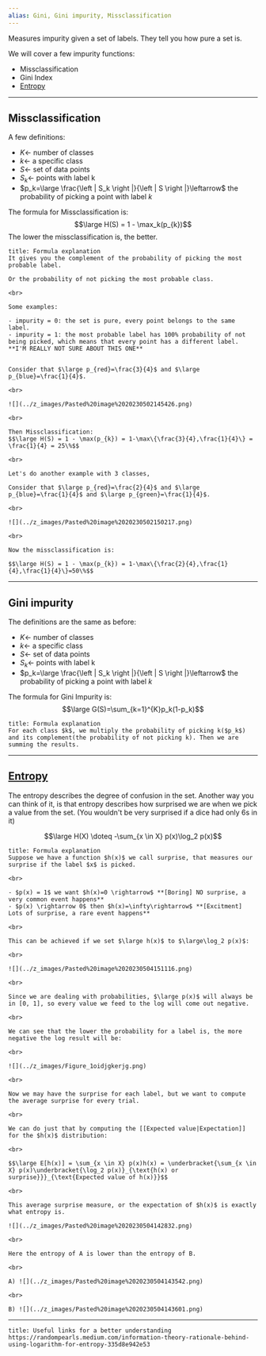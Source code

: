 ```yaml
---
alias: Gini, Gini impurity, Missclassification
---
```


Measures impurity given a set of labels. They tell you how pure a set is.


We will cover a few impurity functions:
- Missclassification
- Gini Index
- [Entropy](Entropy.md)

---

## Missclassification

A few definitions:

- $K \leftarrow$ number of classes 
- $k\leftarrow$ a specific class
- $S \leftarrow$ set of data points
- $S_k \leftarrow$ points with label k
- $p_k=\large \frac{\left | S_k \right |}{\left | S \right |}\leftarrow$ the probability of picking a point with label $k$


The formula for Missclassification is:
$$\large H(S) = 1 - \max_k(p_{k})$$
The lower the missclassification is, the better.

```ad-hint
title: Formula explanation
It gives you the complement of the probability of picking the most probable label.

Or the probability of not picking the most probable class.

<br>

Some examples:

- impurity = 0: the set is pure, every point belongs to the same label.
- impurity = 1: the most probable label has 100% probability of not being picked, which means that every point has a different label. **I'M REALLY NOT SURE ABOUT THIS ONE**
```

```ad-example

Consider that $\large p_{red}=\frac{3}{4}$ and $\large p_{blue}=\frac{1}{4}$.

<br>

![](../z_images/Pasted%20image%2020230502145426.png)

<br>

Then Missclassification:
$$\large H(S) = 1 - \max(p_{k}) = 1-\max\{\frac{3}{4},\frac{1}{4}\} = \frac{1}{4} = 25\%$$

<br>

Let's do another example with 3 classes,

Consider that $\large p_{red}=\frac{2}{4}$ and $\large p_{blue}=\frac{1}{4}$ and $\large p_{green}=\frac{1}{4}$.

<br>

![](../z_images/Pasted%20image%2020230502150217.png)

<br>

Now the missclassification is:

$$\large H(S) = 1 - \max(p_{k}) = 1-\max\{\frac{2}{4},\frac{1}{4},\frac{1}{4}\}=50\%$$
```

---

## Gini impurity

The definitions are the same as before:

- $K \leftarrow$ number of classes 
- $k\leftarrow$ a specific class
- $S \leftarrow$ set of data points
- $S_k \leftarrow$ points with label k
- $p_k=\large \frac{\left | S_k \right |}{\left | S \right |}\leftarrow$ the probability of picking a point with label $k$

The formula for Gini Impurity is:
$$\large G(S)=\sum_{k=1}^{K}p_k(1-p_k)$$

```ad-hint
title: Formula explanation
For each class $k$, we multiply the probability of picking k($p_k$) and its complement(the probability of not picking k). Then we are summing the results.
```

---

## [Entropy](Entropy.md)

The entropy describes the degree of confusion in the set.
Another way you can think of it, is that entropy describes how surprised we are when we pick a value from the set. (You wouldn't be very surprised if a dice had only 6s in it)

$$\large H(X) \doteq -\sum_{x \in X} p(x)\log_2 p(x)$$


```ad-hint
title: Formula explanation
Suppose we have a function $h(x)$ we call surprise, that measures our surprise if the label $x$ is picked.

<br>

- $p(x) = 1$ we want $h(x)=0 \rightarrow$ **[Boring] NO surprise, a very common event happens**
- $p(x) \rightarrow 0$ then $h(x)=\infty\rightarrow$ **[Excitment] Lots of surprise, a rare event happens**

<br>

This can be achieved if we set $\large h(x)$ to $\large\log_2 p(x)$:

<br>

![](../z_images/Pasted%20image%2020230504151116.png)

<br>

Since we are dealing with probabilities, $\large p(x)$ will always be in [0, 1], so every value we feed to the log will come out negative.

<br>

We can see that the lower the probability for a label is, the more negative the log result will be:

<br>

![](../z_images/Figure_1oidjgkerjg.png)

<br>

Now we may have the surprise for each label, but we want to compute the average surprise for every trial.

<br>

We can do just that by computing the [[Expected value|Expectation]] for the $h(x)$ distribution:

<br>

$$\large E[h(x)] = \sum_{x \in X} p(x)h(x) = \underbracket{\sum_{x \in X} p(x)\underbracket{\log_2 p(x)}_{\text{h(x) or surprise}}}_{\text{Expected value of h(x)}}$$

<br>

This average surprise measure, or the expectation of $h(x)$ is exactly what entropy is.
```

```ad-example
![](../z_images/Pasted%20image%2020230504142832.png)

<br>

Here the entropy of A is lower than the entropy of B.

<br>

A) ![](../z_images/Pasted%20image%2020230504143542.png)

<br>

B) ![](../z_images/Pasted%20image%2020230504143601.png)
```


---

```ad-seealso
title: Useful links for a better understanding
https://randompearls.medium.com/information-theory-rationale-behind-using-logarithm-for-entropy-335d8e942e53
```
